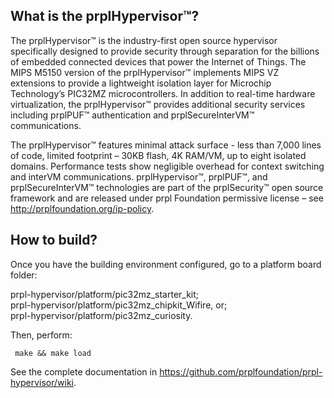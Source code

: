 ## What is the prplHypervisor™?

The prplHypervisor™ is the industry-first open source hypervisor specifically designed to provide security 
through separation for the billions of embedded connected devices that power the Internet of Things. The MIPS 
M5150 version of the prplHypervisor™ implements MIPS VZ extensions to provide a lightweight isolation layer for
Microchip Technology’s PIC32MZ microcontrollers. In addition to real-time hardware virtualization, the prplHypervisor™ 
provides additional security services including prplPUF™ authentication and prplSecureInterVM™ communications.

The prplHypervisor™ features minimal attack surface - less than 7,000 lines of code, limited footprint – 30KB flash, 
4K RAM/VM, up to eight isolated domains. Performance tests show negligible overhead for context switching and interVM 
communications. prplHypervisor™, prplPUF™, and prplSecureInterVM™ technologies are part of the prplSecurity™ open source 
framework and are released under prpl Foundation permissive license – see http://prplfoundation.org/ip-policy.


## How to build?

Once you have the building environment configured, go to a platform board folder:

prpl-hypervisor/platform/pic32mz_starter_kit;   
prpl-hypervisor/platform/pic32mz_chipkit_Wifire, or;    
prpl-hypervisor/platform/pic32mz_curiosity.     

Then, perform:

     make && make load


See the complete documentation in https://github.com/prplfoundation/prpl-hypervisor/wiki.


